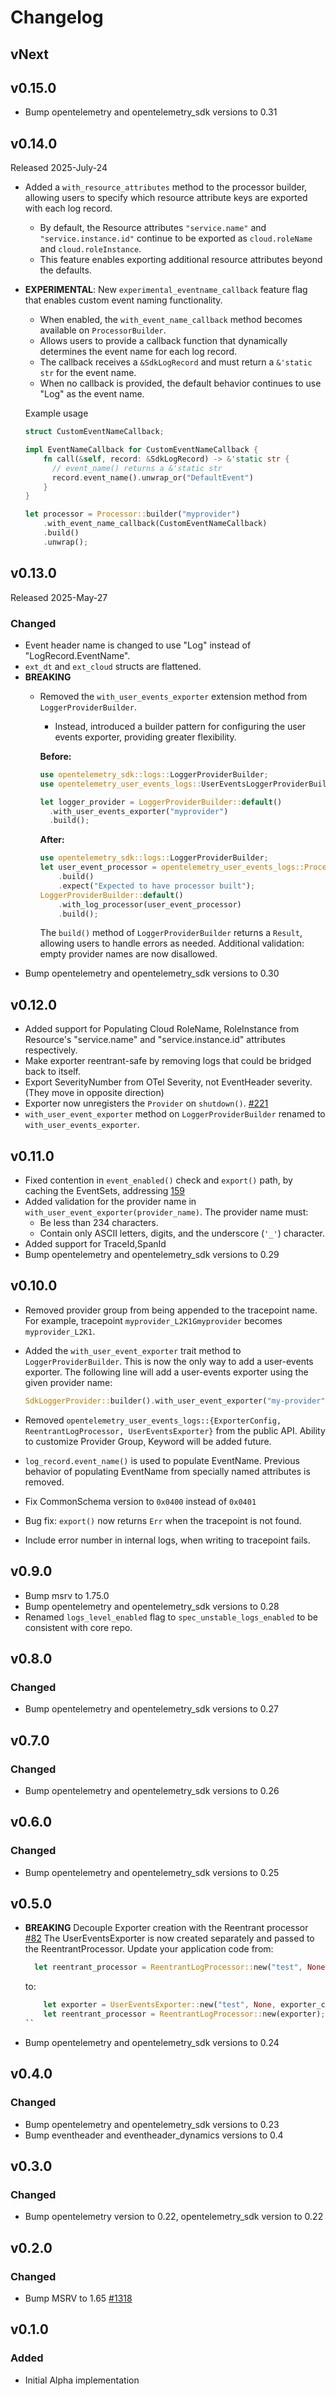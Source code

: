# Changelog

## vNext

## v0.15.0

- Bump opentelemetry and opentelemetry_sdk versions to 0.31

## v0.14.0

Released 2025-July-24

- Added a `with_resource_attributes` method to the processor builder, allowing
  users to specify which resource attribute keys are exported with each log
  record.
  - By default, the Resource attributes `"service.name"` and
    `"service.instance.id"` continue to be exported as `cloud.roleName` and
    `cloud.roleInstance`.
  - This feature enables exporting additional resource attributes beyond the
    defaults.

- **EXPERIMENTAL**: New `experimental_eventname_callback` feature flag that
  enables custom event naming functionality.
  - When enabled, the `with_event_name_callback` method becomes available on
    `ProcessorBuilder`.
  - Allows users to provide a callback function that dynamically determines the
    event name for each log record.
  - The callback receives a `&SdkLogRecord` and must return a `&'static str` for
    the event name.
  - When no callback is provided, the default behavior continues to use "Log" as
    the event name.

  Example usage
  
  ```rust
  struct CustomEventNameCallback;
  
  impl EventNameCallback for CustomEventNameCallback {
      fn call(&self, record: &SdkLogRecord) -> &'static str {
        // event_name() returns a &'static str
        record.event_name().unwrap_or("DefaultEvent")
      }
  }

  let processor = Processor::builder("myprovider")
      .with_event_name_callback(CustomEventNameCallback)
      .build()
      .unwrap();
  ```

## v0.13.0

Released 2025-May-27

### Changed

- Event header name is changed to use "Log" instead of "LogRecord.EventName".
- `ext_dt` and `ext_cloud` structs are flattened.
- **BREAKING**
  - Removed the `with_user_events_exporter` extension method from `LoggerProviderBuilder`.
    - Instead, introduced a builder pattern for configuring the user events exporter, providing greater flexibility.

    **Before:**

    ```rust
    use opentelemetry_sdk::logs::LoggerProviderBuilder;
    use opentelemetry_user_events_logs::UserEventsLoggerProviderBuilderExt;

    let logger_provider = LoggerProviderBuilder::default()
      .with_user_events_exporter("myprovider")
      .build();
    ```

    **After:**

    ```rust
    use opentelemetry_sdk::logs::LoggerProviderBuilder;
    let user_event_processor = opentelemetry_user_events_logs::Processor::builder("myprovider")
        .build()
        .expect("Expected to have processor built");
    LoggerProviderBuilder::default()
        .with_log_processor(user_event_processor)
        .build();
    ```

    The `build()` method of `LoggerProviderBuilder` returns a `Result`, allowing users to handle errors as needed.
    Additional validation: empty provider names are now disallowed.
- Bump opentelemetry and opentelemetry_sdk versions to 0.30

## v0.12.0

- Added support for Populating Cloud RoleName, RoleInstance from Resource's
  "service.name" and "service.instance.id" attributes respectively.
- Make exporter reentrant-safe by removing logs that could be bridged back
  to itself.
- Export SeverityNumber from OTel Severity, not EventHeader severity. (They move
  in opposite direction)
- Exporter now unregisters the `Provider` on `shutdown()`.
  [#221](https://github.com/open-telemetry/opentelemetry-rust-contrib/pull/221)
- `with_user_event_exporter` method on `LoggerProviderBuilder` renamed to
  `with_user_events_exporter`.

## v0.11.0

- Fixed contention in `event_enabled()` check and `export()` path, by caching the
  EventSets, addressing
  [159](https://github.com/open-telemetry/opentelemetry-rust-contrib/issues/159)
- Added validation for the provider name in `with_user_event_exporter(provider_name)`.
  The provider name must:
  - Be less than 234 characters.
  - Contain only ASCII letters, digits, and the underscore (`'_'`) character.
- Added support for TraceId,SpanId
- Bump opentelemetry and opentelemetry_sdk versions to 0.29

## v0.10.0

- Removed provider group from being appended to the tracepoint name.
  For example, tracepoint `myprovider_L2K1Gmyprovider` becomes `myprovider_L2K1`.
- Added the `with_user_event_exporter` trait method to `LoggerProviderBuilder`.
  This is now the only way to add a user-events exporter. The following line
  will add a user-events exporter using the given provider name:

  ```rust
  SdkLoggerProvider::builder().with_user_event_exporter("my-provider").build();
  ```

- Removed `opentelemetry_user_events_logs::{ExporterConfig, ReentrantLogProcessor, UserEventsExporter}` from the public API. Ability to customize Provider Group, Keyword will be added future.
- `log_record.event_name()` is used to populate EventName. Previous behavior of populating EventName from specially named attributes is removed.
- Fix CommonSchema version to `0x0400` instead of `0x0401`
- Bug fix: `export()` now returns `Err` when the tracepoint is not found.
- Include error number in internal logs, when writing to tracepoint fails.

## v0.9.0

- Bump msrv to 1.75.0
- Bump opentelemetry and opentelemetry_sdk versions to 0.28
- Renamed  `logs_level_enabled` flag to `spec_unstable_logs_enabled` to be consistent with core repo.

## v0.8.0

### Changed

- Bump opentelemetry and opentelemetry_sdk versions to 0.27

## v0.7.0

### Changed

- Bump opentelemetry and opentelemetry_sdk versions to 0.26

## v0.6.0

### Changed

- Bump opentelemetry and opentelemetry_sdk versions to 0.25

## v0.5.0

- **BREAKING** Decouple Exporter creation with the Reentrant processor [#82](https://github.com/open-telemetry/opentelemetry-rust-contrib/pull/82)
  The UserEventsExporter is now created separately and passed to the ReentrantProcessor. Update your application code from:
  ```rust
    let reentrant_processor = ReentrantLogProcessor::new("test", None, exporter_config);
  ```
  to:

  ```rust
      let exporter = UserEventsExporter::new("test", None, exporter_config);
      let reentrant_processor = ReentrantLogProcessor::new(exporter);
  ``
- Bump opentelemetry and opentelemetry_sdk versions to 0.24

## v0.4.0

### Changed

- Bump opentelemetry and opentelemetry_sdk versions to 0.23
- Bump eventheader and eventheader_dynamics versions to 0.4

## v0.3.0

### Changed

- Bump opentelemetry version to 0.22, opentelemetry_sdk version to 0.22

## v0.2.0

### Changed

- Bump MSRV to 1.65 [#1318](https://github.com/open-telemetry/opentelemetry-rust/pull/1318)

## v0.1.0

### Added

- Initial Alpha implementation
